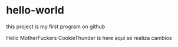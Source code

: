 # hello-world
this project is my first program on github

Hello MotherFuckers 
CookieThunder is here
aqui se realiza cambios

